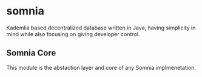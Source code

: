 # somnia
Kademlia based decentralized database written in Java, having simplicity in mind while also focusing on giving developer control.

## Somnia Core
This module is the abstaction layer and core of any Somnia implmenetation.

